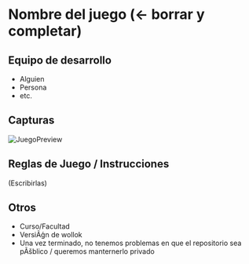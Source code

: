 # Nombre del juego (<- borrar y completar)

## Equipo de desarrollo

- Alguien
- Persona
- etc.

## Capturas

![JuegoPreview](https://github.com/obj1-unahur-2024s1/TPGameIntegrador-logistica-tpo/assets/132965139/23a9783c-1745-4caf-8fb6-d6dd500ba079)

## Reglas de Juego / Instrucciones

(Escribirlas)


## Otros

- Curso/Facultad
- VersiÃģn de wollok
- Una vez terminado, no tenemos problemas en que el repositorio sea pÃšblico / queremos manternerlo privado
